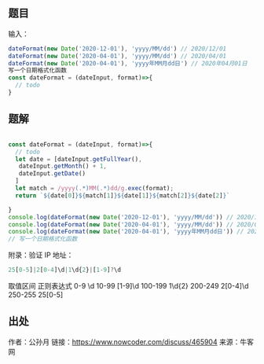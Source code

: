 
## 题目
输入：
```js
dateFormat(new Date('2020-12-01'), 'yyyy/MM/dd') // 2020/12/01
dateFormat(new Date('2020-04-01'), 'yyyy/MM/dd') // 2020/04/01
dateFormat(new Date('2020-04-01'), 'yyyy年MM月dd日') // 2020年04月01日
写一个日期格式化函数
const dateFormat = (dateInput, format)=>{
  // todo
}
```
## 题解
```js

const dateFormat = (dateInput, format)=>{
  // todo
  let date = [dateInput.getFullYear(), 
   dateInput.getMonth() + 1,
   dateInput.getDate()
  ]
  let match = /yyyy(.*)MM(.*)dd/g.exec(format);
  return `${date[0]}${match[1]}${date[1]}${match[2]}${date[2]}`

}
console.log(dateFormat(new Date('2020-12-01'), 'yyyy/MM/dd')) // 2020/12/01
console.log(dateFormat(new Date('2020-04-01'), 'yyyy/MM/dd')) // 2020/04/01
console.log(dateFormat(new Date('2020-04-01'), 'yyyy年MM月dd日')) // 2020年04月01日
// 写一个日期格式化函数
```
附录：验证 IP 地址：

```js
25[0-5]|2[0-4]\d|1\d{2}|[1-9]?\d
```

取值区间	正则表达式
0-9       \d
10-99	    [1-9]\d
100-199 	1\d{2} 
200-249	  2[0-4]\d
250-255	  25[0-5]

## 出处
作者：公孙月
链接：https://www.nowcoder.com/discuss/465904
来源：牛客网